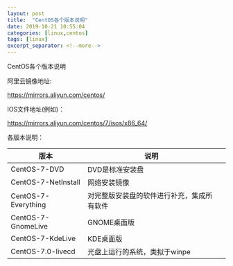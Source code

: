 ```yaml
---
layout: post
title:  "CentOS各个版本说明"
date: 2019-10-21 10:55:04
categories: [linux,centos]
tags: [linux]
excerpt_separator: <!--more-->
---
```


CentOS各个版本说明
<!--more-->

阿里云镜像地址:

https://mirrors.aliyun.com/centos/

IOS文件地址(例如)：

https://mirrors.aliyun.com/centos/7/isos/x86_64/

各版本说明：

| 版本                | 说明                                      |   |
|---------------------|-----------------------------------------|---|
| CentOS-7-DVD        | DVD是标准安装盘                           |   |
| CentOS-7-NetInstall | 网络安装镜像                              |   |
| CentOS-7-Everything | 对完整版安装盘的软件进行补充，集成所有软件 |   |
| CentOS-7-GnomeLive  | GNOME桌面版                               |   |
| CentOS-7-KdeLive    | KDE桌面版                                 |   |
| CentOS-7.0-livecd   | 光盘上运行的系统，类拟于winpe              |   |